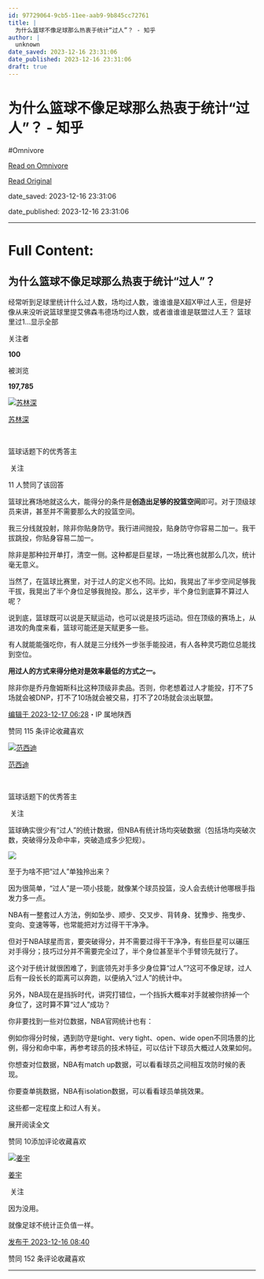 ```yaml
---
id: 97729064-9cb5-11ee-aab9-9b845cc72761
title: |
  为什么篮球不像足球那么热衷于统计“过人”？ - 知乎
author: |
  unknown
date_saved: 2023-12-16 23:31:06
date_published: 2023-12-16 23:31:06
draft: true
---
```


# 为什么篮球不像足球那么热衷于统计“过人”？ - 知乎
#Omnivore

[Read on Omnivore](https://omnivore.app/me/-18c76dfbdeb)

[Read Original](https://www.zhihu.com/question/634566270/answer/3328659395)

date_saved: 2023-12-16 23:31:06

date_published: 2023-12-16 23:31:06

--- 

# Full Content: 

## 为什么篮球不像足球那么热衷于统计“过人”？

经常听到足球里统计什么过人数，场均过人数，谁谁谁是X超X甲过人王，但是好像从来没听说篮球里提艾佛森韦德场均过人数，或者谁谁谁是联盟过人王？ 篮球里过1…显示全部 ​

关注者

**100**

被浏览

**197,785**

[![苏林深](https://proxy-prod.omnivore-image-cache.app/0x0,sbjoioSgF9Cj_IjPcJN9lHc0bt40UOHhOe7xhj5HK-KQ/https://pic1.zhimg.com/v2-34ffa10953454808ac03598130141603_l.jpg?source=2c26e567)](https://www.zhihu.com/people/hello-world-L)

[苏林深](https://www.zhihu.com/people/hello-world-L)

[​](https://www.zhihu.com/question/48509984)

篮球话题下的优秀答主

​ 关注

11 人赞同了该回答

篮球比赛场地就这么大，能得分的条件是**创造出足够的投篮空间**即可。对于顶级球员来讲，甚至并不需要那么大的投篮空间。

我三分线就投射，除非你贴身防守。我行进间抛投，贴身防守你容易二加一。我干拔跳投，你贴身容易二加一。

除非是那种拉开单打，清空一侧。这种都是巨星球，一场比赛也就那么几次，统计毫无意义。

当然了，在篮球比赛里，对于过人的定义也不同。比如，我晃出了半步空间足够我干拔，我晃出了半个身位足够我抛投。那么，这半步，半个身位到底算不算过人呢？

说到底，篮球既可以说是天赋运动，也可以说是技巧运动。但在顶级的赛场上，从进攻的角度来看，篮球可能还是天赋更多一些。

有人就能能强吃你，有人就是三分线外一步张手能投进，有人各种灵巧跑位总能找到空位。

**用过人的方式来得分绝对是效率最低的方式之一。**

除非你是乔丹詹姆斯科比这种顶级非卖品。否则，你老想着过人才能投，打不了5场就会被DNP，打不了10场就会被交易，打不了20场就会淡出联盟。

[编辑于 2023-12-17 06:28](https://www.zhihu.com/question/634566270/answer/3328659395)・IP 属地陕西

​赞同 11​​5 条评论​收藏​喜欢

[![范西迪](https://proxy-prod.omnivore-image-cache.app/0x0,sdtR4hMvJf17rciO8O6SDTf3_ofC38H-DGNFrNiOkG4c/https://pica.zhimg.com/v2-ad5f847d50116fe676f2f532f57dc05b_l.jpg?source=1def8aca)](https://www.zhihu.com/people/fan-xi-di)

[范西迪](https://www.zhihu.com/people/fan-xi-di)

[​](https://www.zhihu.com/question/48509984)

篮球话题下的优秀答主

​ 关注

篮球确实很少有“过人”的统计数据，但NBA有统计场均突破数据（包括场均突破次数，突破得分及命中率，突破造成多少犯规）。

![](https://proxy-prod.omnivore-image-cache.app/1000x752,sgCaHrPzQic5kcL28o3CLnGz8Awwc9_4wyK0Zg9HYCEs/https://picx.zhimg.com/50/v2-c3b0352db8e4c5f5b204e252641caa1c_720w.jpg?source=1def8aca)

至于为啥不把“过人”单独拎出来？

因为很简单，“过人”是一项小技能，就像某个球员投篮，没人会去统计他哪根手指发力多一点。

NBA有一整套过人方法，例如坠步、顺步、交叉步、背转身、犹豫步、拖曳步、变向、变速等等，也常能把对方过得干干净净。

但对于NBA球星而言，要突破得分，并不需要过得干干净净，有些巨星可以碾压对手得分；技巧过分并不需要完全过了，半个身位甚至半个手臂领先就行了。

这个对于统计就很困难了，到底领先对手多少身位算“过人”?这可不像足球，过人后有一段长长的距离可以奔跑，以便纳入“过人”的统计中。

另外，NBA现在是挡拆时代，讲究打错位，一个挡拆大概率对手就被你挤掉一个身位了，这时算不算“过人”成功？

你非要找到一些对位数据，NBA官网统计也有：

例如你得分时候，遇到防守是tight、very tight、open、wide open不同场景的比例，得分和命中率，再参考球员的技术特征，可以估计下球员大概过人效果如何。

你想查对位数据，NBA有match up数据，可以看看球员之间相互攻防时候的表现。

你要查单挑数据，NBA有isolation数据，可以看看球员单挑效果。

这些都一定程度上和过人有关。

展开阅读全文​

​赞同 10​​添加评论​收藏​喜欢

[![姜宇](https://proxy-prod.omnivore-image-cache.app/0x0,sn8Tgw-zRRd7Q8nVZyTjEzfmfDcjqfqxaQ3CT3-CCVZk/https://pic1.zhimg.com/v2-6fd0789d657340fce4778ec0773d6ca8_l.jpg?source=1def8aca)](https://www.zhihu.com/people/jiang-yu-19-51)

[姜宇](https://www.zhihu.com/people/jiang-yu-19-51)

​ 关注

因为没用。

就像足球不统计正负值一样。

[发布于 2023-12-16 08:40](https://www.zhihu.com/question/634566270/answer/3327894664)

​赞同 15​​2 条评论​收藏​喜欢

---

